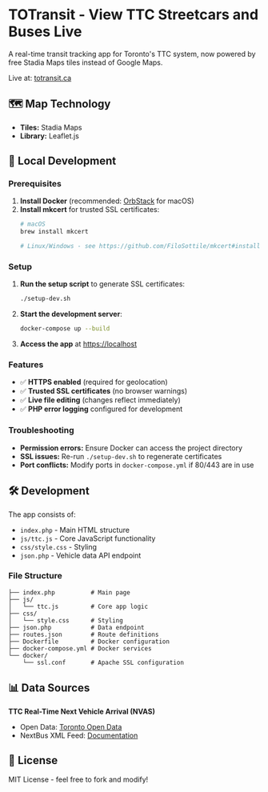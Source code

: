 # TOTransit - View TTC Streetcars and Buses Live

A real-time transit tracking app for Toronto's TTC system, now powered by free Stadia Maps tiles instead of Google Maps.

Live at: [totransit.ca](http://totransit.ca)

## 🗺️ Map Technology

- **Tiles:** Stadia Maps
- **Library:** Leaflet.js

## 🚀 Local Development

### Prerequisites

1. **Install Docker** (recommended: [OrbStack](https://orbstack.dev/) for macOS)
2. **Install mkcert** for trusted SSL certificates:
   ```bash
   # macOS
   brew install mkcert
   
   # Linux/Windows - see https://github.com/FiloSottile/mkcert#installation
   ```

### Setup

1. **Run the setup script** to generate SSL certificates:
   ```bash
   ./setup-dev.sh
   ```

2. **Start the development server**:
   ```bash
   docker-compose up --build
   ```

3. **Access the app** at [https://localhost](https://localhost)

### Features

- ✅ **HTTPS enabled** (required for geolocation)
- ✅ **Trusted SSL certificates** (no browser warnings)
- ✅ **Live file editing** (changes reflect immediately)
- ✅ **PHP error logging** configured for development

### Troubleshooting

- **Permission errors:** Ensure Docker can access the project directory
- **SSL issues:** Re-run `./setup-dev.sh` to regenerate certificates
- **Port conflicts:** Modify ports in `docker-compose.yml` if 80/443 are in use

## 🛠️ Development

The app consists of:
- `index.php` - Main HTML structure
- `js/ttc.js` - Core JavaScript functionality
- `css/style.css` - Styling
- `json.php` - Vehicle data API endpoint

### File Structure
```
├── index.php          # Main page
├── js/
│   └── ttc.js         # Core app logic
├── css/
│   └── style.css      # Styling
├── json.php           # Data endpoint
├── routes.json        # Route definitions
├── Dockerfile         # Docker configuration
├── docker-compose.yml # Docker services
└── docker/
    └── ssl.conf       # Apache SSL configuration
```

## 📊 Data Sources

**TTC Real-Time Next Vehicle Arrival (NVAS)**
- Open Data: [Toronto Open Data](http://www1.toronto.ca/wps/portal/open_data/open_data_item_details?vgnextoid=4427790e6f21d210VgnVCM1000003dd60f89RCRD&vgnextchannel=6e886aa8cc819210VgnVCM10000067d60f89RCRD)
- NextBus XML Feed: [Documentation](http://www.nextbus.com/xmlFeedDocs/NextBusXMLFeed.pdf)

## 📝 License

MIT License - feel free to fork and modify!

